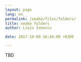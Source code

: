 ```yaml
---
layout: page
lang: en
permalink: /xmake/files/folders/
title: xmake folders
author: Liviu Ionescu

date: 2017-10-09 16:44:00 +0300

---
```


TBD 
